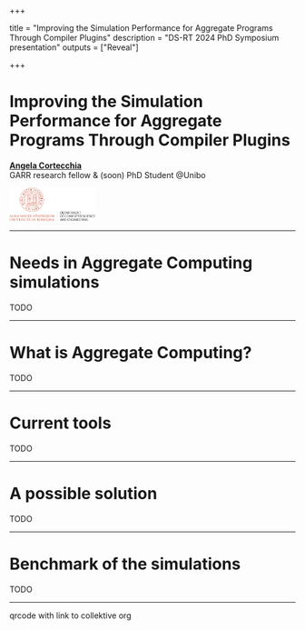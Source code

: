+++

title = "Improving the Simulation Performance for Aggregate Programs Through Compiler Plugins"
description = "DS-RT 2024 PhD Symposium presentation"
outputs = ["Reveal"]

+++

# Improving the Simulation Performance for Aggregate Programs Through Compiler Plugins

[**Angela Cortecchia**](mailto:angela.cortecchia@unibo.it)</br>
GARR research fellow & (soon) PhD Student @Unibo

<img src="example-background.svg" style="width: 30%"/>


---

# Needs in Aggregate Computing simulations

TODO

---

# What is Aggregate Computing?

TODO

---

# Current tools

TODO

--- 

# A possible solution

TODO

--- 

# Benchmark of the simulations

TODO

--- 

qrcode with link to collektive org